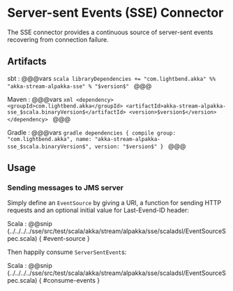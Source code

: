 # Server-sent Events (SSE) Connector

The SSE connector provides a continuous source of server-sent events recovering from connection failure.

## Artifacts

sbt
:   @@@vars
    ```scala
    libraryDependencies += "com.lightbend.akka" %% "akka-stream-alpakka-sse" % "$version$"
    ```
    @@@

Maven
:   @@@vars
    ```xml
    <dependency>
      <groupId>com.lightbend.akka</groupId>
      <artifactId>akka-stream-alpakka-sse_$scala.binaryVersion$</artifactId>
      <version>$version$</version>
    </dependency>
    ```
    @@@

Gradle
:   @@@vars
    ```gradle
    dependencies {
      compile group: "com.lightbend.akka", name: "akka-stream-alpakka-sse_$scala.binaryVersion$", version: "$version$"
    }
    ```
    @@@

## Usage

### Sending messages to JMS server

Simply define an `EventSource` by giving a URI, a function for sending HTTP requests and an optional initial value for Last-Evend-ID header:  

Scala
: @@snip (../../../../sse/src/test/scala/akka/stream/alpakka/sse/scaladsl/EventSourceSpec.scala) { #event-source }

Then happily consume `ServerSentEvent`s: 

Scala
: @@snip (../../../../sse/src/test/scala/akka/stream/alpakka/sse/scaladsl/EventSourceSpec.scala) { #consume-events }
